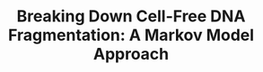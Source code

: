 ---
layout: default
title: "Breaking Down Cell-Free DNA Fragmentation: A Markov Model Approach"
authors: <ins>Terence H.L. Tsui*</ins>, Phil F. Xie*, Salvador Chulián, Víctor M. Pérez-García
year: 2023
pdf: https://www.biorxiv.org/content/10.1101/2023.07.06.547953v1
venue: bioArXiv
code: https://github.com/thltsui/cfDNA-FRIME
video: 
---